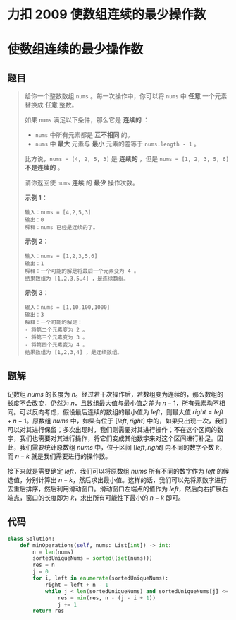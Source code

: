 # 力扣 2009 使数组连续的最少操作数


# 使数组连续的最少操作数

## 题目

> 给你一个整数数组 `nums` 。每一次操作中，你可以将 `nums` 中 **任意** 一个元素替换成 **任意** 整数。
>
> 如果 `nums` 满足以下条件，那么它是 **连续的** ：
>
> - `nums` 中所有元素都是 **互不相同** 的。
> - `nums` 中 **最大** 元素与 **最小** 元素的差等于 `nums.length - 1` 。
>
> 比方说，`nums = [4, 2, 5, 3]` 是 **连续的** ，但是 `nums = [1, 2, 3, 5, 6]` **不是连续的** 。
>
> 请你返回使 `nums` **连续** 的 **最少** 操作次数。
>
>  
>
> **示例 1：**
>
> ```
> 输入：nums = [4,2,5,3]
> 输出：0
> 解释：nums 已经是连续的了。
> ```
>
> **示例 2：**
>
> ```
> 输入：nums = [1,2,3,5,6]
> 输出：1
> 解释：一个可能的解是将最后一个元素变为 4 。
> 结果数组为 [1,2,3,5,4] ，是连续数组。
> ```
>
> **示例 3：**
>
> ```
> 输入：nums = [1,10,100,1000]
> 输出：3
> 解释：一个可能的解是：
> - 将第二个元素变为 2 。
> - 将第三个元素变为 3 。
> - 将第四个元素变为 4 。
> 结果数组为 [1,2,3,4] ，是连续数组。
> ```

## 题解

记数组 $\textit{nums}$ 的长度为 $n$。经过若干次操作后，若数组变为连续的，那么数组的长度不会改变，仍然为 $n$，且数组最大值与最小值之差为 $n-1$，所有元素均不相同。可以反向考虑，假设最后连续的数组的最小值为 $left$，则最大值 $right = left + n - 1$。原数组 $\textit{nums}$ 中，如果有位于 $[\textit{left}, \textit{right}]$ 中的，如果只出现一次，我们可以对其进行保留；多次出现时，我们则需要对其进行操作；不在这个区间的数字，我们也需要对其进行操作，将它们变成其他数字来对这个区间进行补足。因此，我们需要统计原数组 $\textit{nums}$ 中，位于区间  $[\textit{left}, \textit{right}]$ 内不同的数字个数 $k$，而 $n-k$ 就是我们需要进行的操作数。

接下来就是需要确定 $\textit{left}$，我们可以将原数组 $\textit{nums}$ 所有不同的数字作为 $\textit{left}$ 的候选值，分别计算出 $n-k$，然后求出最小值。这样的话，我们可以先将原数字进行去重后排序，然后利用滑动窗口。滑动窗口左端点的值作为 $\textit{left}$，然后向右扩展右端点，窗口的长度即为 $k$，求出所有可能性下最小的 $n-k$ 即可。

## 代码

```python
class Solution:
    def minOperations(self, nums: List[int]) -> int:
        n = len(nums)
        sortedUniqueNums = sorted((set(nums)))
        res = n
        j = 0
        for i, left in enumerate(sortedUniqueNums):
            right = left + n - 1
            while j < len(sortedUniqueNums) and sortedUniqueNums[j] <= right:
                res = min(res, n - (j - i + 1))
                j += 1
        return res
```


